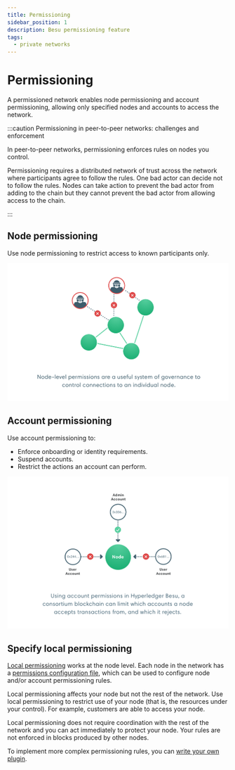 ```yaml
---
title: Permissioning
sidebar_position: 1
description: Besu permissioning feature
tags:
  - private networks
---
```


# Permissioning

A permissioned network enables node permissioning and account permissioning, allowing only specified nodes and accounts to access the network.

:::caution Permissioning in peer-to-peer networks: challenges and enforcement

In peer-to-peer networks, permissioning enforces rules on nodes you control.

Permissioning requires a distributed network of trust across the network where participants agree to follow the rules. One bad actor can decide not to follow the rules. Nodes can take action to prevent the bad actor from adding to the chain but they cannot prevent the bad actor from allowing access to the chain.

:::

## Node permissioning

Use node permissioning to restrict access to known participants only.

![Node Permissioning](../../../assets/images/node-permissioning-bad-actor.png)

## Account permissioning

Use account permissioning to:

- Enforce onboarding or identity requirements.
- Suspend accounts.
- Restrict the actions an account can perform.

![Account Permissioning](../../../assets/images/enterprise-ethereum-account-permissioning.png)

## Specify local permissioning

[Local permissioning](../../how-to/use-local-permissioning.md) works at the node level. Each node in the network has a [permissions configuration file], which can be used to configure node and/or account permissioning rules.

Local permissioning affects your node but not the rest of the network. Use local permissioning to restrict use of your node (that is, the resources under your control). For example, customers are able to access your node.

Local permissioning does not require coordination with the rest of the network and you can act immediately to protect your node. Your rules are not enforced in blocks produced by other nodes.

To implement more complex permissioning rules, you can [write your own plugin](plugin.md).

<!-- Links -->

[permissions configuration file]: ../../how-to/use-local-permissioning.md#permissions-configuration-file
